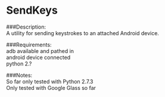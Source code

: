 SendKeys
========

###Description:  
A utility for sending keystrokes to an attached Android device.  

###Requirements:  
adb available and pathed in  
android device connected  
python 2.?  

###Notes:  
So far only tested with Python 2.7.3  
Only tested with Google Glass so far  
